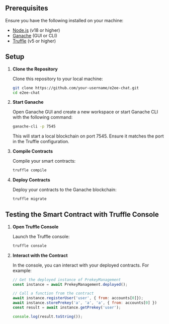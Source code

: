 ## Prerequisites

Ensure you have the following installed on your machine:

- [Node.js](https://nodejs.org/) (v18 or higher)
- [Ganache](https://www.trufflesuite.com/ganache) (GUI or CLI)
- [Truffle](https://www.trufflesuite.com/truffle) (v5 or higher)

## Setup

1. **Clone the Repository**

   Clone this repository to your local machine:

   ```bash
   git clone https://github.com/your-username/e2ee-chat.git
   cd e2ee-chat
   ```
2. **Start Ganache**

   Open Ganache GUI and create a new workspace or start Ganache CLI with the following command:

   ```bash
   ganache-cli -p 7545
   ```

   This will start a local blockchain on port 7545. Ensure it matches the port in the Truffle configuration.

3. **Compile Contracts**

   Compile your smart contracts:

   ```bash
   truffle compile
   ```

4. **Deploy Contracts**

   Deploy your contracts to the Ganache blockchain:

   ```bash
   truffle migrate
   ```

## Testing the Smart Contract with Truffle Console

1. **Open Truffle Console**

   Launch the Truffle console:

   ```bash
   truffle console
   ```

2. **Interact with the Contract**

   In the console, you can interact with your deployed contracts. For example:

   ```js
   // Get the deployed instance of PrekeyManagement
   const instance = await PrekeyManagement.deployed();

   // Call a function from the contract
   await instance.registerUser('user', { from: accounts[0]});
   await instance.storePrekey('a', 'a', 'a', { from: accounts[0] })
   const result = await instance.getPrekey('user');

   console.log(result.toString());
   ```
